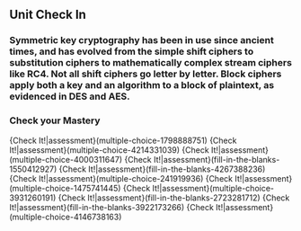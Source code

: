 ##       Unit Check In

### Symmetric key cryptography has been in use since ancient times, and has evolved from the simple shift ciphers to substitution ciphers to mathematically complex stream ciphers like RC4.  Not all shift ciphers go letter by letter. Block ciphers apply both a key and an algorithm to a block of plaintext, as evidenced in DES and AES.  

###  Check your Mastery
{Check It!|assessment}(multiple-choice-1798888751)
{Check It!|assessment}(multiple-choice-4214331039)
{Check It!|assessment}(multiple-choice-4000311647)
{Check It!|assessment}(fill-in-the-blanks-1550412927)
{Check It!|assessment}(fill-in-the-blanks-4267388236)
{Check It!|assessment}(multiple-choice-241919936)
{Check It!|assessment}(multiple-choice-1475741445)
{Check It!|assessment}(multiple-choice-3931260191)
{Check It!|assessment}(fill-in-the-blanks-2723281712)
{Check It!|assessment}(fill-in-the-blanks-3922173266)
{Check It!|assessment}(multiple-choice-4146738163)







